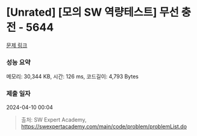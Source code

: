 # [Unrated] [모의 SW 역량테스트] 무선 충전 - 5644 

[문제 링크](https://swexpertacademy.com/main/code/problem/problemDetail.do?contestProbId=AWXRDL1aeugDFAUo) 

### 성능 요약

메모리: 30,344 KB, 시간: 126 ms, 코드길이: 4,793 Bytes

### 제출 일자

2024-04-10 00:04



> 출처: SW Expert Academy, https://swexpertacademy.com/main/code/problem/problemList.do